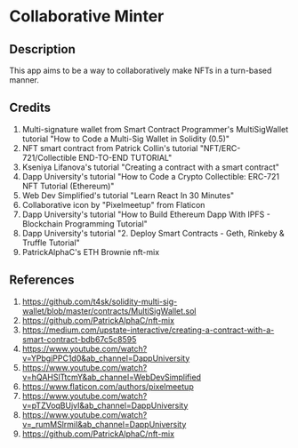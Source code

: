 # Collaborative Minter

## Description
This app aims to be a way to collaboratively make NFTs in a turn-based manner.

## Credits
1. Multi-signature wallet from Smart Contract Programmer's MultiSigWallet tutorial "How to Code a Multi-Sig Wallet in Solidity (0.5)"
2. NFT smart contract from Patrick Collin's tutorial "NFT/ERC-721/Collectible END-TO-END TUTORIAL"
3. Kseniya Lifanova's tutorial "Creating a contract with a smart contract"
4. Dapp University's tutorial "How to Code a Crypto Collectible: ERC-721 NFT Tutorial (Ethereum)"
5. Web Dev Simplified's tutorial "Learn React In 30 Minutes"
6. Collaborative icon by "Pixelmeetup" from Flaticon
7. Dapp University's tutorial "How to Build Ethereum Dapp With IPFS - Blockchain Programming Tutorial"
8. Dapp University's tutorial "2. Deploy Smart Contracts - Geth, Rinkeby & Truffle Tutorial"
9. PatrickAlphaC's ETH Brownie nft-mix

## References
1. https://github.com/t4sk/solidity-multi-sig-wallet/blob/master/contracts/MultiSigWallet.sol
2. https://github.com/PatrickAlphaC/nft-mix
3. https://medium.com/upstate-interactive/creating-a-contract-with-a-smart-contract-bdb67c5c8595
4. https://www.youtube.com/watch?v=YPbgjPPC1d0&ab_channel=DappUniversity
5. https://www.youtube.com/watch?v=hQAHSlTtcmY&ab_channel=WebDevSimplified
6. https://www.flaticon.com/authors/pixelmeetup
7. https://www.youtube.com/watch?v=pTZVoqBUjvI&ab_channel=DappUniversity
8. https://www.youtube.com/watch?v=_rumMSlrmiI&ab_channel=DappUniversity
9. https://github.com/PatrickAlphaC/nft-mix
